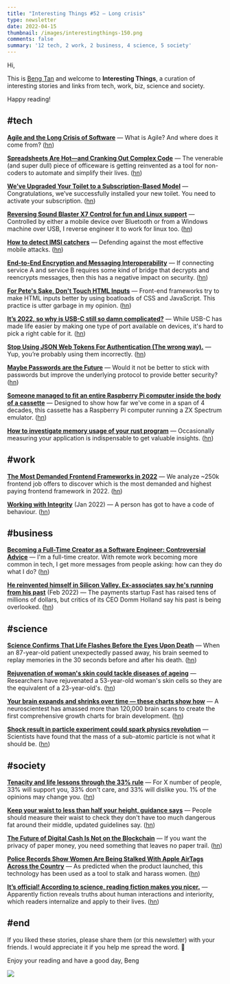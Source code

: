```yaml
---
title: "Interesting Things #52 — Long crisis"
type: newsletter
date: 2022-04-15
thumbnail: /images/interestingthings-150.png
comments: false
summary: '12 tech, 2 work, 2 business, 4 science, 5 society'
---
```


Hi,

This is [Beng Tan](https://bengtan.com/about/) and welcome to **Interesting Things**, a curation of interesting stories and links from tech, work, biz, science and society.

Happy reading!


## #tech

**[Agile and the Long Crisis of Software](https://logicmag.io/clouds/agile-and-the-long-crisis-of-software/?utm_source=bengtan.com/interesting-things/052)** — What is Agile? And where does it come from? ([hn](https://news.ycombinator.com/item?id=30967432))

**[Spreadsheets Are Hot—and Cranking Out Complex Code](https://www.wired.com/story/spreadsheets-are-hot-and-cranking-out-complex-code/?utm_source=bengtan.com/interesting-things/052)** — The venerable (and super dull) piece of officeware is getting reinvented as a tool for non-coders to automate and simplify their lives. ([hn](https://news.ycombinator.com/item?id=30955940))

**[We’ve Upgraded Your Toilet to a Subscription-Based Model](https://www.mcsweeneys.net/articles/weve-upgraded-your-toilet-to-a-subscription-based-model?utm_source=bengtan.com/interesting-things/052)** — Congratulations, we’ve successfully installed your new toilet. You need to activate your subscription. ([hn](https://news.ycombinator.com/item?id=30961931))

**[Reversing Sound Blaster X7 Control for fun and Linux support](https://sayr.us/reverse/soundblaster-reverse/?utm_source=bengtan.com/interesting-things/052)** — Controlled by either a mobile device over Bluetooth or from a Windows machine over USB, I reverse engineer it to work for linux too. ([hn](https://news.ycombinator.com/item?id=30955078))

**[How to detect IMSI catchers](https://armadillophone.com/blog/how-to-detect-imsi-catchers?utm_source=bengtan.com/interesting-things/052)** — Defending against the most effective mobile attacks. ([hn](https://news.ycombinator.com/item?id=30961912))

**[End-to-End Encryption and Messaging Interoperability](https://educatedguesswork.org/posts/messaging-e2e/?utm_source=bengtan.com/interesting-things/052)** — If connecting service A and service B requires some kind of bridge that decrypts and reencrypts messages, then this has a negative impact on security. ([hn](https://news.ycombinator.com/item?id=30955597))

**[For Pete's Sake, Don't Touch HTML Inputs](https://www.peachesnstink.com/p/aSXwkmGVrrKu31k0xoP0N2?utm_source=bengtan.com/interesting-things/052)** — Front-end frameworks try to make HTML inputs better by using boatloads of CSS and JavaScript. This practice is utter garbage in my opinion. ([hn](https://news.ycombinator.com/item?id=30956882))

**[It’s 2022, so why is USB-C still so damn complicated?](https://thenextweb.com/news/usb-c-complexity-usb-if-logo-standards-analysis?utm_source=bengtan.com/interesting-things/052)** — While USB-C has made life easier by making one type of port available on devices, it's hard to pick a right cable for it. ([hn](https://news.ycombinator.com/item?id=30956175))

**[Stop Using JSON Web Tokens For Authentication (The wrong way).](https://betterprogramming.pub/stop-using-json-web-tokens-for-authentication-use-stateful-sessions-instead-c0a803931a5d?utm_source=bengtan.com/interesting-things/052)** — Yup, you’re probably using them incorrectly. ([hn](https://news.ycombinator.com/item?id=30957609))

**[Maybe Passwords are the Future](https://kevincox.ca/2022/04/07/passwords/?utm_source=bengtan.com/interesting-things/052)** — Would it not be better to stick with passwords but improve the underlying protocol to provide better security? ([hn](https://news.ycombinator.com/item?id=30973515))

**[Someone managed to fit an entire Raspberry Pi computer inside the body of a cassette](https://www.yankodesign.com/2022/04/04/someone-managed-to-fit-an-entire-raspberry-pi-computer-into-the-body-of-a-cassette/?utm_source=bengtan.com/interesting-things/052)** — Designed to show how far we've come in a span of 4 decades, this cassette has a Raspberry Pi computer running a ZX Spectrum emulator. ([hn](https://news.ycombinator.com/item?id=30961440))

**[How to investigate memory usage of your rust program](https://quickwit.io/blog/memory-inspector-gadget/?utm_source=bengtan.com/interesting-things/052)** — Occasionally measuring your application is indispensable to get valuable insights. ([hn](https://news.ycombinator.com/item?id=30916709))


## #work

**[The Most Demanded Frontend Frameworks in 2022](https://www.devjobsscanner.com/blog/the-most-demanded-frontend-frameworks-in-2022/?utm_source=bengtan.com/interesting-things/052)** — We analyze ~250k frontend job offers to discover which is the most demanded and highest paying frontend framework in 2022. ([hn](https://news.ycombinator.com/item?id=30954277))

**[Working with Integrity](https://staysaasy.com/software/2022/01/29/integrity.html?utm_source=bengtan.com/interesting-things/052)** (Jan 2022) — A person has got to have a code of behaviour. ([hn](https://news.ycombinator.com/item?id=30964495))


## #business

**[Becoming a Full-Time Creator as a Software Engineer: Controversial Advice](https://blog.pragmaticengineer.com/how-to-become-a-full-time-creator/?utm_source=bengtan.com/interesting-things/052)** — I'm a full-time creator. With remote work becoming more common in tech, I get more messages from people asking: how can they do what I do? ([hn](https://news.ycombinator.com/item?id=30960569))

**[He reinvented himself in Silicon Valley. Ex-associates say he's running from his past](https://www.npr.org/2022/02/17/1081201040/domm-holland-fast-stripe?utm_source=bengtan.com/interesting-things/052)** (Feb 2022) — The payments startup Fast has raised tens of millions of dollars, but critics of its CEO Domm Holland say his past is being overlooked. ([hn](https://news.ycombinator.com/item?id=30857339))


## #science

**[Science Confirms That Life Flashes Before the Eyes Upon Death](https://hyperallergic.com/720694/science-confirms-that-life-flashes-before-the-eyes-upon-death/?utm_source=bengtan.com/interesting-things/052)** — When an 87-year-old patient unexpectedly passed away, his brain seemed to replay memories in the 30 seconds before and after his death. ([hn](https://news.ycombinator.com/item?id=30962954))

**[Rejuvenation of woman's skin could tackle diseases of ageing](https://www.bbc.co.uk/news/science-environment-60991675?utm_source=bengtan.com/interesting-things/052)** — Researchers have rejuvenated a 53-year-old woman's skin cells so they are the equivalent of a 23-year-old's. ([hn](https://news.ycombinator.com/item?id=30957404))

**[Your brain expands and shrinks over time — these charts show how](https://www.nature.com/articles/d41586-022-00971-1?utm_source=bengtan.com/interesting-things/052)** — A neuroscientest has amassed more than 120,000 brain scans to create the first comprehensive growth charts for brain development. ([hn](https://news.ycombinator.com/item?id=30942921))

**[Shock result in particle experiment could spark physics revolution](https://www.bbc.co.uk/news/science-environment-60993523?utm_source=bengtan.com/interesting-things/052)** — Scientists have found that the mass of a sub-atomic particle is not what it should be. ([hn](https://news.ycombinator.com/item?id=30948672))


## #society

**[Tenacity and life lessons through the 33% rule](https://www.vincentntang.com/tenacity-and-life-lessons/?utm_source=bengtan.com/interesting-things/052)** — For X number of people, 33% will support you, 33% don't care, and 33% will dislike you. 1% of the opinions may change you. ([hn](https://news.ycombinator.com/item?id=30965446))

**[Keep your waist to less than half your height, guidance says](https://www.bbc.co.uk/news/health-61021823?utm_source=bengtan.com/interesting-things/052)** — People should measure their waist to check they don't have too much dangerous fat around their middle, updated guidelines say. ([hn](https://news.ycombinator.com/item?id=30957091))

**[The Future of Digital Cash Is Not on the Blockchain](https://www.wired.com/story/digital-cash-ecash-act/?utm_source=bengtan.com/interesting-things/052)** — If you want the privacy of paper money, you need something that leaves no paper trail. ([hn](https://news.ycombinator.com/item?id=30833906))

**[Police Records Show Women Are Being Stalked With Apple AirTags Across the Country](https://www.vice.com/en/article/y3vj3y/apple-airtags-police-reports-stalking-harassment?utm_source=bengtan.com/interesting-things/052)** — As predicted when the product launched, this technology has been used as a tool to stalk and harass women. ([hn](https://news.ycombinator.com/item?id=30947639))

**[It’s official! According to science, reading fiction makes you nicer.](https://lithub.com/its-official-according-to-science-reading-fiction-makes-you-nicer/?utm_source=bengtan.com/interesting-things/052)** — Apparently fiction reveals truths about human interactions and interiority, which readers internalize and apply to their lives. ([hn](https://news.ycombinator.com/item?id=30971197))


## #end

If you liked these stories, please share them (or this newsletter) with your friends. I would appreciate it if you help me spread the word. 🙏

Enjoy your reading and have a good day,
Beng

![](https://bengtan.com/images/portrait-40.png)

